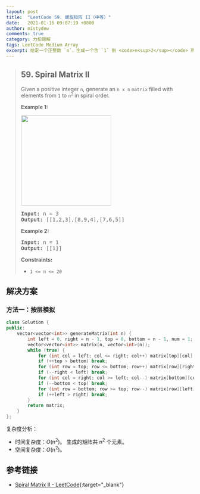 ```yaml
---
layout: post
title:  "LeetCode 59. 螺旋矩阵 II（中等）"
date:   2021-01-16 09:07:19 +0800
author: mistydew
comments: true
category: 力扣题解
tags: LeetCode Medium Array
excerpt: 给定一个正整数 `n`，生成一个含 `1` 到 <code>n<sup>2</sup></code> 所有元素并按顺时针螺旋排列的 `n x n` `矩阵`。
---
```

> ## 59. Spiral Matrix II
> 
> Given a positive integer `n`, generate an `n x n` `matrix` filled with
> elements from `1` to <code>n<sup>2</sup></code> in spiral order.
> 
> **Example 1:**
> 
> <img alt="" src="https://assets.leetcode.com/uploads/2020/11/13/spiraln.jpg" style="width: 242px; height: 242px;">
> 
> <pre>
> <strong>Input:</strong> n = 3
> <strong>Output:</strong> [[1,2,3],[8,9,4],[7,6,5]]
> </pre>
> 
> **Example 2:**
> 
> <pre>
> <strong>Input:</strong> n = 1
> <strong>Output:</strong> [[1]]
> </pre>
> 
> **Constraints:**
> 
> * `1 <= n <= 20`

## 解决方案

### 方法一：按层模拟

```cpp
class Solution {
public:
    vector<vector<int>> generateMatrix(int n) {
        int left = 0, right = n - 1, top = 0, bottom = n - 1, num = 1;
        vector<vector<int>> matrix(n, vector<int>(n));
        while (true) {
            for (int col = left; col <= right; col++) matrix[top][col] = num++;
            if (++top > bottom) break;
            for (int row = top; row <= bottom; row++) matrix[row][right] = num++;
            if (--right < left) break;
            for (int col = right; col >= left; col--) matrix[bottom][col] = num++;
            if (--bottom < top) break;
            for (int row = bottom; row >= top; row--) matrix[row][left] = num++;
            if (++left > right) break;
        }
        return matrix;
    }
};
```

复杂度分析：
* 时间复杂度：*O*(n<sup>2</sup>)。
  生成的矩阵共 n<sup>2</sup> 个元素。
* 空间复杂度：*O*(n<sup>2</sup>)。

## 参考链接

* [Spiral Matrix II - LeetCode](https://leetcode.com/problems/spiral-matrix-ii/){:target="_blank"}
